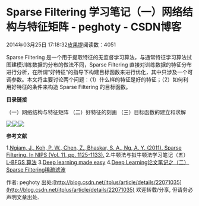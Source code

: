 
# Sparse Filtering 学习笔记（一）网络结构与特征矩阵 - peghoty - CSDN博客


2014年03月25日 17:18:32[皮果提](https://me.csdn.net/peghoty)阅读数：4051



Sparse Filtering 是一个用于提取特征的无监督学习算法，与通常特征学习算法试图建模训练数据的分布的做法不同，Sparse Filtering 直接对训练数据的特征分布进行分析，在所谓“好特征”的指导下构建目标函数来进行优化，其中只涉及一个可调参数。本文将主要讨论两个问题：（1）什么样的特征是好的特征；（2）如何利用好特征的条件来构造 Sparse Filtering 的目标函数。

**目录链接**

（一）网络结构与特征矩阵
（二）好特征的刻画
（三）目标函数的建立和求解

![](https://img-blog.csdn.net/20140325165309109)![](https://img-blog.csdn.net/20140421101122062)![](https://img-blog.csdn.net/20140325162639484)

**参考文献**

1.[Ngiam, J., Koh, P. W., Chen, Z., Bhaskar, S. A., Ng, A. Y. (2011). Sparse Filtering.
 In NIPS (Vol. 11, pp. 1125-1133).](http://ai.stanford.edu/~ang/papers/nips11-SparseFiltering.pdf)
2.牛顿法与拟牛顿法学习笔记（五）[L-BFGS 算法](http://blog.csdn.net/itplus/article/details/21897715)
3.[Deep learning made easy](http://fastml.com/deep-learning-made-easy/)
4.[Deep
 Learning论文笔记之（二）Sparse Filtering稀疏滤波](http://blog.csdn.net/zouxy09/article/details/9982859)

作者: peghoty
出处:[http://blog.csdn.net/itplus/article/details/22071035](http://blog.csdn.net/itplus/article/details/22071035)
欢迎转载/分享, 但请务必声明文章出处.


